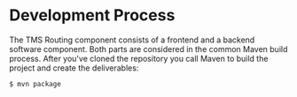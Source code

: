 # Development Process

The TMS Routing component consists of a frontend and a backend software component. Both
parts are considered in the common Maven build process. After you've cloned the repository
you call Maven to build the project and create the deliverables:

```
$ mvn package
```

